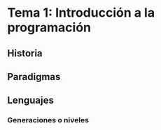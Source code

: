 # Tema 1: Introducción a la programación

## Historia

## Paradigmas

## Lenguajes

### Generaciones o niveles

